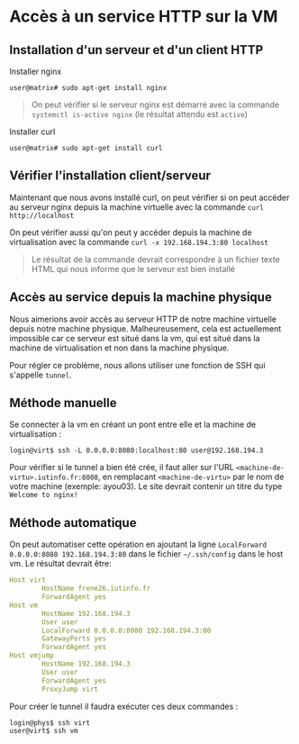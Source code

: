 
# Accès à un service HTTP sur la VM

## Installation d'un serveur et d'un client HTTP

Installer nginx
```console
user@matrix# sudo apt-get install nginx
```
> On peut vérifier si le serveur nginx est démarré avec la commande `systemctl is-active nginx` (le résultat attendu est `active`)

Installer curl
```console
user@matrix# sudo apt-get install curl
```

## Vérifier l'installation client/serveur 

Maintenant que nous avons installé curl, on peut vérifier si on peut accéder au serveur nginx depuis la machine virtuelle avec la commande `curl http://localhost`

On peut vérifier aussi qu'on peut y accéder depuis la machine de virtualisation avec la commande `curl -x 192.168.194.3:80 localhost`

> Le résultat de la commande devrait correspondre à un fichier texte HTML qui nous informe que le serveur est bien installé

## Accès au service depuis la machine physique

Nous aimerions avoir accès au serveur HTTP de notre machine virtuelle depuis notre machine physique.
Malheureusement, cela est actuellement impossible car ce serveur est situé dans la vm, qui est situé dans la machine de virtualisation et non dans la machine physique.

Pour régler ce problème, nous allons utiliser une fonction de SSH qui s'appelle `tunnel`.

## Méthode manuelle

Se connecter à la vm en créant un pont entre elle et la machine de virtualisation :

```console
login@virt$ ssh -L 0.0.0.0:8080:localhost:80 user@192.168.194.3
```

Pour vérifier si le tunnel a bien été crée, il faut aller sur l'URL `<machine-de-virtu>.iutinfo.fr:8008`, en remplacant `<machine-de-virtu>` par le nom de votre machine (exemple: ayou03).
Le site devrait contenir un titre du type `Welcome to nginx!`

## Méthode automatique

On peut automatiser cette opération en ajoutant la ligne `LocalForward 0.0.0.0:8080 192.168.194.3:80` dans le fichier `~/.ssh/config` dans le host vm.
Le résultat devrait être:
```yaml
Host virt
        HostName frene26.iutinfo.fr
        ForwardAgent yes
Host vm
        HostName 192.168.194.3
        User user
        LocalForward 0.0.0.0:8080 192.168.194.3:80
        GatewayPorts yes
        ForwardAgent yes
Host vmjump
        HostName 192.168.194.3
        User user
        ForwardAgent yes
        ProxyJump virt
```

<div id="creer-tunnel"></div>

Pour créer le tunnel il faudra exécuter ces deux commandes :
```
login@phys$ ssh virt
user@virt$ ssh vm
```